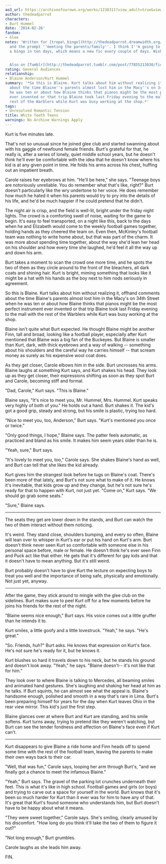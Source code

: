 ```yaml
---
ao3_url: https://archiveofourown.org/works/1238311?view_adult=true&view_full_work=true
author: thedeadparrot
characters:
- Burt Hummel
date: '2014-02-26'
fandom:
- Glee
notes: 'Written for [trope\_bingo](http://thedeadparrot.dreamwidth.org/546413.html)
  and the prompt ''meeting the parents/family''. I think I''m going to aim to get
  a bingo in ten days, which means a new fic every couple of days. Wish me luck.


  Also on [Tumblr](http://thedeadparrot.tumblr.com/post/77855213030/fic-white-teeth-teens-glee-kurt-blaine)'
rating: General Audiences
relationship:
- Blaine Anderson/Kurt Hummel
summary: '*So this is Blaine. Kurt talks about him without realizing it, offhand comments
  about the time Blaine''s parents almost lost him in the Macy''s on 34th Street when
  he was ten or about how Blaine thinks that pianos might be the most perfect instrument
  ever invented or that trip Blaine took last Friday evening to the mall with the
  rest of the Warblers while Kurt was busy working at the shop.*'
tags:
- Unresolved Romantic Tension
title: White Teeth Teens
warnings: No Archive Warnings Apply
---
```


Kurt is five minutes late.

That's not so unusual since he joined glee club and started swanning about with his gaggle of newfound female friends. Burt's grateful for that, he really is, after a series of lonely, quiet middle school years, but he doesn't think he'll ever be comfortable with the idea that he doesn't know where his kid is at any given point in time. He folds his arms across his chest, huffing out an impatient breath.

Carole raises her eyebrows at him. "He'll be here," she says. "Teenage boys are notoriously unreliable. You do remember what that's like, right?" Burt doesn't particularly like the wry undertone to her voice. He does remember how much he hated it when his parents would try to pry into the details of his life, and he'd be much happier if he could pretend that he didn't.

The night air is crisp, and the field is well-lit, bright under the friday night lights. The crowd is a comforting swell of noise, waiting for the game to begin. It's easy to feel transported, on a night like this, back to the days when he and Elizabeth would come to the weekly football games together, holding hands as they cheered the team on. Even then, McKinley's football team was nothing to write home about, but that was part of the charm. It was more about spending time together, about the way she'd lean her head on his shoulder and how every time she laughed, he'd feel it all the way up and down his arm.

Burt takes a moment to scan the crowd one more time, and he spots the two of them as they circle around to the front of the bleachers, all dark coats and shining hair. Kurt is bright, miming something that looks like it might be a hat with his hands as the boy next to him nods seriously in agreement.

So this is Blaine. Kurt talks about him without realizing it, offhand comments about the time Blaine's parents almost lost him in the Macy's on 34th Street when he was ten or about how Blaine thinks that pianos might be the most perfect instrument ever invented or that trip Blaine took last Friday evening to the mall with the rest of the Warblers while Kurt was busy working at the shop.

Blaine isn't quite what Burt expected. He thought Blaine might be another Finn, tall and broad, looking like a football player, especially after Kurt mentioned that Blaine was a big fan of the Buckeyes. But Blaine is smaller than Kurt, dark, with thick eyebrows and a way of walking -- something about his shoulders and the careful way he carries himself -- that scream money as surely as his expensive wool coat does.

As they get closer, Carole elbows him in the side. Burt uncrosses his arms. Blaine laughs at something Kurt says, and Kurt shakes his head. They look up as they get closer, their expressions shifting as soon as they spot Burt and Carole, becoming stiff and formal.

"Dad, Carole," Kurt says. "This is Blaine."

Blaine says, "It's nice to meet you, Mr. Hummel, Mrs. Hummel. Kurt speaks very highly of both of you." He holds out a hand. Burt shakes it. The kid's got a good grip, steady and strong, but his smile is plastic, trying too hard.

"Nice to meet you, too, Anderson," Burt says. "Kurt's mentioned you once or twice."

"Only good things, I hope," Blaine says. The patter feels automatic, as practiced and bland as his smile. It makes him seem years older than he is.

"Yeah, sure," Burt says.

"It's lovely to meet you, too," Carole says. She shakes Blaine's hand as well, and Burt can tell that she likes the kid already.

Kurt gives him the strangest look before he tugs on Blaine's coat. There's been more of that lately, and Burt's not sure what to make of it. He knows it's inevitable, that kids grow up and they change, but he's not sure he's ready for that to happen with Kurt, not just yet. "Come on," Kurt says. "We should go grab some seats."

"Sure," Blaine says.

---

The seats they get are lower down in the stands, and Burt can watch the two of them interact without them noticing.

It's weird. They stand close, shoulders bumping, and every so often, Blaine will lean over to whisper in Kurt's ear or put his hand on Kurt's arm. Burt doesn't think never seen Kurt so comfortable with someone else in his personal space before, male or female. He doesn't think he's ever seen Finn and Puck act like that either. He gets that it's different for gay kids and that it doesn't have to mean anything. But it's still weird.

Burt probably doesn't have to give Kurt the lecture on expecting boys to treat you well and the importance of being safe, physically and emotionally. Not just yet, anyway.

---

After the game, they stick around to mingle with the glee club on the sidelines. Burt makes sure to peel Kurt off for a few moments before he joins his friends for the rest of the night.

"Blaine seems nice enough," Burt says. His voice comes out a little gruffer than he intends it to.

Kurt smiles, a little goofy and a little lovestruck. "Yeah," he says. "He's great."

"So. Friends, huh?" Burt asks. He knows that expression on Kurt's face. He's not sure he's ready for it, but he knows it.

Kurt blushes so hard it travels down to his neck, but he stands his ground and doesn't look away. "Yeah," he says. "Blaine doesn't-- it's not like that for him."

They look over to where Blaine is talking to Mercedes, all beaming smiles and animated hand gestures. She's laughing and shaking her head at him as he talks. If Burt squints, he can almost see what the appeal is. Blaine's handsome enough, polished and smooth in a way that's rare in Lima. Burt's been preparing himself for years for the day when Kurt leaves Ohio in the rear view mirror. This kid's just the first step.

Blaine glances over at where Burt and Kurt are standing, and his smile softens. Kurt turns away, trying to pretend like they weren't watching, but Burt can see the tender fondness and affection on Blaine's face even if Kurt can't.

---

Kurt disappears to give Blaine a ride home and Finn heads off to spend some time with the rest of the football team, leaving the parents to make their own ways back to their car.

"Well, that was fun," Carole says, looping her arm through Burt's, "and we finally got a chance to meet the infamous Blaine."

"Yeah," Burt says. The gravel of the parking lot crunches underneath their feet. This is what it's like in high school. Football games and girls (or boys) and trying to carve out a space for yourself in the world. Burt knows that it's been so much harder for Kurt than it ever was for him to have any of that. It's great that Kurt's found someone who understands him, but Burt doesn't have to be happy about what it means.

"They were sweet together," Carole says. She's smiling, clearly amused by his discomfort. "How long do you think it'll take the two of them to figure it out?"

"Not long enough," Burt grumbles.

Carole laughs as she leads him away.

FIN.